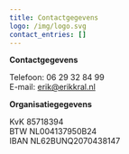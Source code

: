 ```yaml
---
title: Contactgegevens
logo: /img/logo.svg
contact_entries: []
---
```

**Contactgegevens**

Telefoon: 06 29 32 84 99\
E-mail: erik@erikkral.nl


**Organisatiegegevens**

KvK 85718394\
BTW NL004137950B24\
IBAN NL62BUNQ2070438147